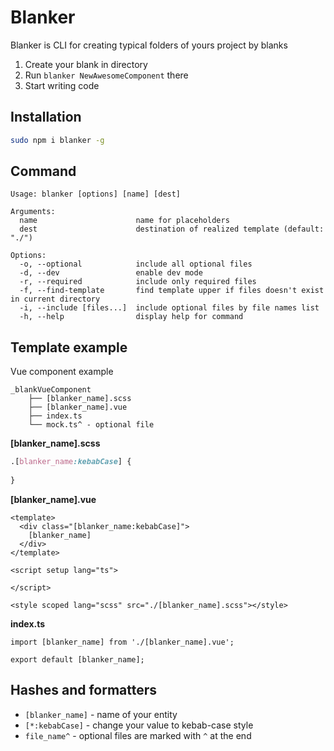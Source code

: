 # Blanker

Blanker is CLI for creating typical folders of yours project by blanks

1. Create your blank in directory
2. Run `blanker NewAwesomeComponent` there
3. Start writing code

## Installation
```bash 
sudo npm i blanker -g
```

## Command
```
Usage: blanker [options] [name] [dest]

Arguments:
  name                      name for placeholders
  dest                      destination of realized template (default: "./")

Options:
  -o, --optional            include all optional files
  -d, --dev                 enable dev mode
  -r, --required            include only required files
  -f, --find-template       find template upper if files doesn't exist in current directory
  -i, --include [files...]  include optional files by file names list
  -h, --help                display help for command
```

## Template example
Vue component example

```angular2html
_blankVueComponent
    ├── [blanker_name].scss
    ├── [blanker_name].vue
    ├── index.ts
    └── mock.ts^ - optional file
```

**[blanker_name].scss**
```scss
.[blanker_name:kebabCase] {
  
}
```
**[blanker_name].vue**
```vue
<template>
  <div class="[blanker_name:kebabCase]">
    [blanker_name]
  </div>
</template>

<script setup lang="ts">

</script>

<style scoped lang="scss" src="./[blanker_name].scss"></style>
```

**index.ts**
```vue
import [blanker_name] from './[blanker_name].vue';

export default [blanker_name];
```

## Hashes and formatters

* `[blanker_name]` - name of your entity  
* `[*:kebabCase]` - change your value to kebab-case style
* `file_name^` - optional files are marked with `^` at the end

